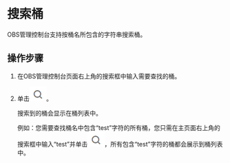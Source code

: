 # 搜索桶<a name="zh-cn_topic_0046953005"></a>

OBS管理控制台支持按桶名所包含的字符串搜索桶。

## 操作步骤<a name="section30359117155324"></a>

1.  在OBS管理控制台页面右上角的搜索框中输入需要查找的桶。
2.  单击![](figures/zh-cn_image_0129289373.png)。

    搜索到的桶会显示在桶列表中。

    例如：您需要查找桶名中包含“test”字符的所有桶，您只需在主页面右上角的搜索框中输入“test”并单击![](figures/zh-cn_image_0129289260.png)，所有包含“test”字符的桶都会展示到桶列表中。


